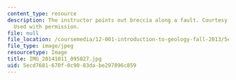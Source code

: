 ```yaml
---
content_type: resource
description: The instructor points out breccia along a fault. Courtesy of Taylor Perron.
  Used with permission.
file: null
file_location: /coursemedia/12-001-introduction-to-geology-fall-2013/5ecd7681670f0c9083dabe297896c859_IMG_20141011_095027.jpg
file_type: image/jpeg
resourcetype: Image
title: IMG_20141011_095027.jpg
uid: 5ecd7681-670f-0c90-83da-be297896c859
---
```

